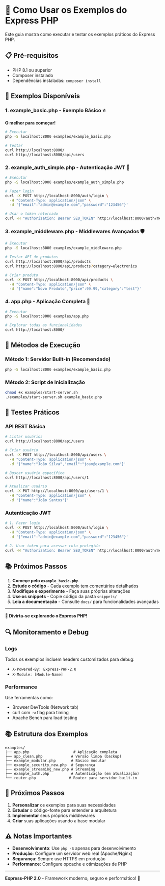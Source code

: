 # 🚀 Como Usar os Exemplos do Express PHP

Este guia mostra como executar e testar os exemplos práticos do Express PHP.

## 📋 Pré-requisitos

- PHP 8.1 ou superior
- Composer instalado
- Dependências instaladas: `composer install`

## 🎯 Exemplos Disponíveis

### 1. **example_basic.php** - Exemplo Básico ⭐
**O melhor para começar!**

```bash
# Executar
php -S localhost:8000 examples/example_basic.php

# Testar
curl http://localhost:8000/
curl http://localhost:8000/api/users
```

### 2. **example_auth_simple.php** - Autenticação JWT 🔐

```bash
# Executar
php -S localhost:8000 examples/example_auth_simple.php

# Fazer login
curl -X POST http://localhost:8000/auth/login \
  -H "Content-Type: application/json" \
  -d '{"email":"admin@example.com","password":"123456"}'

# Usar o token retornado
curl -H "Authorization: Bearer SEU_TOKEN" http://localhost:8000/auth/me
```

### 3. **example_middleware.php** - Middlewares Avançados 🛡️

```bash
# Executar
php -S localhost:8000 examples/example_middleware.php

# Testar API de produtos
curl http://localhost:8000/api/products
curl http://localhost:8000/api/products?category=electronics

# Criar produto
curl -X POST http://localhost:8000/api/products \
  -H "Content-Type: application/json" \
  -d '{"name":"Novo Produto","price":99.99,"category":"test"}'
```

### 4. **app.php** - Aplicação Completa 🚀

```bash
# Executar
php -S localhost:8000 examples/app.php

# Explorar todas as funcionalidades
curl http://localhost:8000/
```

## 🔧 Métodos de Execução

### Método 1: Servidor Built-in (Recomendado)
```bash
php -S localhost:8000 examples/example_basic.php
```

### Método 2: Script de Inicialização
```bash
chmod +x examples/start-server.sh
./examples/start-server.sh example_basic.php
```

## 🧪 Testes Práticos

### API REST Básica
```bash
# Listar usuários
curl http://localhost:8000/api/users

# Criar usuário
curl -X POST http://localhost:8000/api/users \
  -H "Content-Type: application/json" \
  -d '{"name":"João Silva","email":"joao@example.com"}'

# Buscar usuário específico
curl http://localhost:8000/api/users/1

# Atualizar usuário
curl -X PUT http://localhost:8000/api/users/1 \
  -H "Content-Type: application/json" \
  -d '{"name":"João Santos"}'
```

### Autenticação JWT
```bash
# 1. Fazer login
curl -X POST http://localhost:8000/auth/login \
  -H "Content-Type: application/json" \
  -d '{"email":"admin@example.com","password":"123456"}'

# 2. Usar token para acessar rota protegida
curl -H "Authorization: Bearer SEU_TOKEN" http://localhost:8000/auth/me
```

## 📚 Próximos Passos

1. **Começe pelo `example_basic.php`**
2. **Estude o código** - Cada exemplo tem comentários detalhados
3. **Modifique e experimente** - Faça suas próprias alterações
4. **Use os snippets** - Copie código da pasta `snippets/`
5. **Leia a documentação** - Consulte `docs/` para funcionalidades avançadas

---

**🎯 Divirta-se explorando o Express PHP!**

## 🔍 Monitoramento e Debug

### Logs
Todos os exemplos incluem headers customizados para debug:
- `X-Powered-By: Express-PHP-2.0`
- `X-Module: [Module-Name]`

### Performance
Use ferramentas como:
- Browser DevTools (Network tab)
- curl com `-w` flag para timing
- Apache Bench para load testing

## 📚 Estrutura dos Exemplos

```
examples/
├── app.php                    # Aplicação completa
├── app_clean.php             # Versão limpa (backup)
├── example_modular.php       # Básico modular
├── example_security_new.php  # Segurança
├── example_streaming_new.php # Streaming
├── example_auth.php          # Autenticação (em atualização)
└── router.php               # Router para servidor built-in
```

## 🎯 Próximos Passos

1. **Personalizar** os exemplos para suas necessidades
2. **Estudar** o código-fonte para entender a arquitetura
3. **Implementar** seus próprios middlewares
4. **Criar** suas aplicações usando a base modular

## ⚠️ Notas Importantes

- **Desenvolvimento**: Use `php -S` apenas para desenvolvimento
- **Produção**: Configure um servidor web real (Apache/Nginx)
- **Segurança**: Sempre use HTTPS em produção
- **Performance**: Configure opcache e otimizações de PHP

---

**Express-PHP 2.0** - Framework moderno, seguro e performático! 🚀
